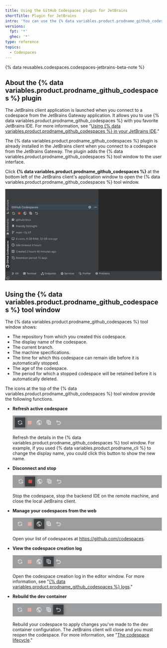 ```yaml
---
title: Using the GitHub Codespaces plugin for JetBrains
shortTitle: Plugin for JetBrains
intro: 'You can use the {% data variables.product.prodname_github_codespaces %} plugin for the JetBrains client application to find out about your codespace or to stop your codespace when you''ve finished working.'
versions:
  fpt: '*'
  ghec: '*'
type: reference
topics:
  - Codespaces
---
```


{% data reusables.codespaces.codespaces-jetbrains-beta-note %}

## About the {% data variables.product.prodname_github_codespaces %} plugin

The JetBrains client application is launched when you connect to a codespace from the JetBrains Gateway application. It allows you to use {% data variables.product.prodname_github_codespaces %} with you favorite JetBrains IDE. For more information, see "[Using {% data variables.product.prodname_github_codespaces %} in your JetBrains IDE](/codespaces/developing-in-codespaces/using-github-codespaces-in-your-jetbrains-ide)."

The {% data variables.product.prodname_github_codespaces %} plugin is already installed in the JetBrains client when you connect to a codespace from the JetBrains Gateway. The plugin adds the {% data variables.product.prodname_github_codespaces %} tool window to the user interface.

Click **{% data variables.product.prodname_github_codespaces %}** at the bottom left of the JetBrains client's application window to open the {% data variables.product.prodname_github_codespaces %} tool window.

![Screenshot of the {% data variables.product.prodname_github_codespaces %} tool window](/assets/images/help/codespaces/jetbrains-codespaces-tool-window.png)

## Using the {% data variables.product.prodname_github_codespaces %} tool window

The {% data variables.product.prodname_github_codespaces %} tool window shows:
* The repository from which you created this codespace.
* The display name of the codespace.
* The current branch.
* The machine specifications.
* The time for which this codespace can remain idle before it is automatically stopped.
* The age of the codespace.
* The period for which a stopped codespace will be retained before it is automatically deleted.

The icons at the top of the {% data variables.product.prodname_github_codespaces %} tool window provide the following functions.

* **Refresh active codespace**

  ![Screenshot of the refresh button](/assets/images/help/codespaces/jetbrains-plugin-icon-refresh-BAK.png)

  Refresh the details in the {% data variables.product.prodname_github_codespaces %} tool window. For example, if you used {% data variables.product.prodname_cli %} to change the display name, you could click this button to show the new name.

* **Disconnect and stop**

  ![Screenshot of the stop button](/assets/images/help/codespaces/jetbrains-plugin-icon-stop.png)

  Stop the codespace, stop the backend IDE on the remote machine, and close the local JetBrains client.

* **Manage your codespaces from the web**

  ![Screenshot of the list button](/assets/images/help/codespaces/jetbrains-plugin-icon-index.png)

  Open your list of codespaces at https://github.com/codespaces.

* **View the codespace creation log**

  ![Screenshot of the log button](/assets/images/help/codespaces/jetbrains-plugin-icon-log.png)

  Open the codespace creation log in the editor window. For more information, see "[{% data variables.product.prodname_github_codespaces %} logs](/codespaces/troubleshooting/github-codespaces-logs)."

* **Rebuild the dev container**

  ![Screenshot of the rebuild button](/assets/images/help/codespaces/jetbrains-plugin-icon-rebuild.png)

  Rebuild your codespace to apply changes you've made to the dev container configuration. The JetBrains client will close and you must reopen the codespace. For more information, see "[The codespace lifecycle](/codespaces/developing-in-codespaces/the-codespace-lifecycle#rebuilding-a-codespace)."

